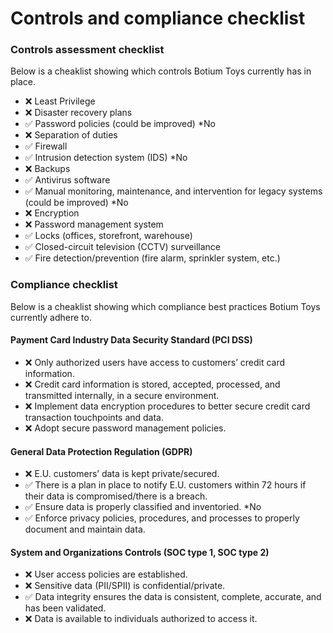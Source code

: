 # Controls and compliance checklist

### Controls assessment checklist
Below is a cheaklist showing which controls Botium Toys currently has in place.
- ❌ Least Privilege
- ❌ Disaster recovery plans
- ✅ Password policies (could be improved) *No
- ❌ Separation of duties
- ✅ Firewall
- ✅ Intrusion detection system (IDS) *No
- ❌ Backups
- ✅ Antivirus software
- ✅ Manual monitoring, maintenance, and intervention for legacy systems (could be improved) *No
- ❌ Encryption
- ❌ Password management system
- ✅ Locks (offices, storefront, warehouse)
- ✅ Closed-circuit television (CCTV) surveillance
- ✅ Fire detection/prevention (fire alarm, sprinkler system, etc.)

### Compliance checklist
Below is a cheaklist showing which compliance best practices Botium Toys currently adhere to.
#### Payment Card Industry Data Security Standard (PCI DSS)
- ❌ Only authorized users have access to customers’ credit card information.
- ❌ Credit card information is stored, accepted, processed, and transmitted internally, in a secure environment.
- ❌ Implement data encryption procedures to better secure credit card transaction touchpoints and data.
- ❌ Adopt secure password management policies.
#### General Data Protection Regulation (GDPR)
- ❌ E.U. customers’ data is kept private/secured.
- ✅ There is a plan in place to notify E.U. customers within 72 hours if their data is compromised/there is a breach.
- ✅ Ensure data is properly classified and inventoried. *No
- ✅ Enforce privacy policies, procedures, and processes to properly document and maintain data.
#### System and Organizations Controls (SOC type 1, SOC type 2)
- ❌ User access policies are established.
- ❌ Sensitive data (PII/SPII) is confidential/private.
- ✅ Data integrity ensures the data is consistent, complete, accurate, and has been validated.
- ❌ Data is available to individuals authorized to access it.
